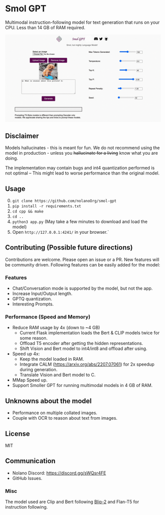 # Smol GPT

Multimodal instruction-following model for text generation that runs on your CPU.
Less than 14 GB of RAM required.

![Demo](./assets/demo_video.gif)

## Disclaimer
Models hallucinates - this is meant for fun. We do not recommend using the model in production - unless you ~~hallucinate for a living~~ know what you are doing.

The implementation may contain bugs and int4 quantization performed is not optimal – This might lead to worse performance than the original model.

## Usage

0. `git clone https://github.com/nolanoOrg/smol-gpt`
1. `pip install -r requirements.txt`
2. `cd cpp && make`
3. `cd ..`
4. `python3 app.py` (May take a few minutes to download and load the model)
5. Open `http://127.0.0.1:4241/` in your browser.`

## Contributing (Possible future directions)

Contributions are welcome. Please open an issue or a PR. New features will be community driven. Following features can be easily added for the model:

### Features
- Chat/Conversation mode is supported by the model, but not the app.
- Increase Input/Output length.
- GPTQ quantization.
- Interesting Prompts.

### Performance (Speed and Memory)
- Reduce RAM usage by 4x (down to ~4 GB)
    - Current Flask implementation loads the Bert & CLIP models twice for some reason.
    - Offload T5 encoder after getting the hidden representations.
    - Shift Vision and Bert model to int4/int8 and offload after using.
- Speed up 4x:
    - Keep the model loaded in RAM.
    - Integrate CALM (https://arxiv.org/abs/2207.07061) for 2x speedup during generation.
    - Translate Vision and Bert model to C.
- MMap Speed up.
- Support Smoller GPT for running multimodal models in 4 GB of RAM.

## Unknowns about the model
- Performance on multiple collated images.
- Couple with OCR to reason about text from images.

## License
MIT

## Communication
- Nolano Discord: https://discord.gg/sWQsr4FE
- GitHub Issues.

### Misc
The model used are Clip and Bert following [Blip-2](https://huggingface.co/Salesforce/blip2-flan-t5-xxl) and Flan-T5 for instruction following.

